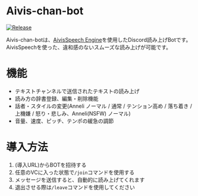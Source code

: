 # Aivis-chan-bot
[![Release](https://img.shields.io/github/release/Paladise-Lost-Developer-Team/Aivis-chan-bot?include_prereleases=&sort=semver&color=blue)](https://github.com/Paladise-Lost-Developer-Team/Aivis-chan-bot/releases/)

Aivis-chan-botは、[AivisSpeech Engine](https://github.com/Aivis-Project/AivisSpeech-Engine)を使用したDiscord読み上げBotです。\
AivisSpeechを使った、違和感のないスムーズな読み上げが可能です。

# 機能
 - テキストチャンネルで送信されたテキストの読み上げ
 - 読み方の辞書登録、編集・削除機能
 - 話者・スタイルの変更(Anneli ノーマル / 通常 / テンション高め / 落ち着き / 上機嫌 / 怒り・悲しみ、Anneli(NSFW) ノーマル)
 - 音量、速度、ピッチ、テンポの緩急の調節

# 導入方法
 1. (導入URL)からBOTを招待する
 2. 任意のVCに入った状態で`/join`コマンドを使用する
 3. メッセージを送信すると、自動的に読み上げてくれます
 4. 退出させる際は`/leave`コマンドを使用してください
